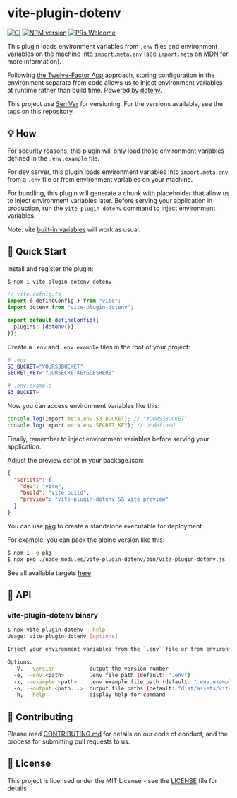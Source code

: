# vite-plugin-dotenv

[![CI](https://github.com/iendeavor/vite-plugin-dotenv/actions/workflows/ci.yml/badge.svg?branch=main)](https://github.com/iendeavor/vite-plugin-dotenv/actions/workflows/ci.yml)
[![NPM version](https://img.shields.io/npm/v/vite-plugin-dotenv.svg)](https://www.npmjs.com/package/vite-plugin-dotenv)
[![PRs Welcome](https://img.shields.io/badge/PRs-Welcome-brightgreen.svg?style=flat-square)](http://makeapullrequest.com)

This plugin loads environment variables from `.env` files and environment variables on the machine into `import.meta.env` (see `import.meta` on [MDN](https://developer.mozilla.org/en-US/docs/Web/JavaScript/Reference/Statements/import.meta) for more information).

Following [the Twelve-Factor App](https://12factor.net/config) approach, storing configuration in the environment separate from code allows us to inject environment variables at runtime rather than build time. Powered by [dotenv](https://github.com/motdotla/dotenv).

This project use [SemVer](https://semver.org/) for versioning. For the versions available, see the tags on this repository.

## 💡 How

For security reasons, this plugin will only load those environment variables defined in the `.env.example` file.

For dev server, this plugin loads environment variables into `import.meta.env` from a `.env` file or from environment variables on your machine.

For bundling, this plugin will generate a chunk with placeholder that allow us to inject environment variables later. Before serving your application in production, run the `vite-plugin-dotenv` command to inject environment variables.

Note: vite [built-in variables](https://vitejs.dev/guide/env-and-mode.html#env-variables) will work as usual.

## 🚀 Quick Start

Install and register the plugin:

```sh
$ npm i vite-plugin-dotenv dotenv
```

```ts
// vite.cofnig.ts
import { defineConfig } from "vite";
import dotenv from "vite-plugin-dotenv";

export default defineConfig({
  plugins: [dotenv()],
});
```

Create a `.env` and `.env.example` files in the root of your project:

```sh
# .env
S3_BUCKET="YOURS3BUCKET"
SECRET_KEY="YOURSECRETKEYGOESHERE"
```

```sh
# .env.example
S3_BUCKET=
```

Now you can access environment variables like this:

```ts
console.log(import.meta.env.S3_BUCKET); // "YOURS3BUCKET"
console.log(import.meta.env.SECRET_KEY); // undefined
```

Finally, remember to inject environment variables before serving your application.

Adjust the preview script in your package.json:

```json
{
  "scripts": {
    "dev": "vite",
    "build": "vite build",
    "preview": "vite-plugin-dotenv && vite preview"
  }
}
```

You can use [pkg](https://github.com/vercel/pkg) to create a standalone executable for deployment.

For example, you can pack the alpine version like this:

```sh
$ npm i -g pkg
$ npx pkg ./node_modules/vite-plugin-dotenv/bin/vite-plugin-dotenv.js -t node16-alpine
```

See all available targets [here](https://github.com/vercel/pkg#targets)

## 📖 API

### vite-plugin-dotenv binary

```sh
$ npx vite-plugin-dotenv --help
Usage: vite-plugin-dotenv [options]

Inject your environment variables from the `.env` file or from environment variables on your machine.

Options:
  -V, --version           output the version number
  -e, --env <path>        .env file path (default: ".env")
  -x, --example <path>    .env example file path (default: ".env.example")
  -o, --output <path...>  output file paths (default: "dist/assets/vite-plugin-dotenv*")
  -h, --help              display help for command
```

## 🤝 Contributing

Please read [CONTRIBUTING.md](./CONTRIBUTING.md) for details on our code of conduct, and the process for submitting pull
requests to us.

## 📝 License

This project is licensed under the MIT License - see the [LICENSE](./LICENSE) file for details
